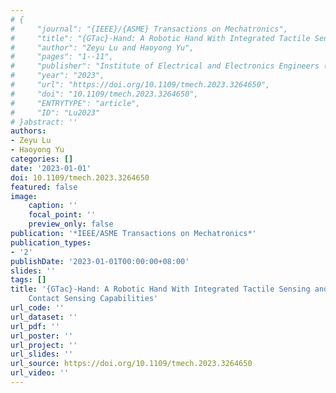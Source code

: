 ```yaml
---
# {
#     "journal": "{IEEE}/{ASME} Transactions on Mechatronics",
#     "title": "{GTac}-Hand: A Robotic Hand With Integrated Tactile Sensing and Extrinsic Contact Sensing Capabilities",
#     "author": "Zeyu Lu and Haoyong Yu",
#     "pages": "1--11",
#     "publisher": "Institute of Electrical and Electronics Engineers ({IEEE})",
#     "year": "2023",
#     "url": "https://doi.org/10.1109/tmech.2023.3264650",
#     "doi": "10.1109/tmech.2023.3264650",
#     "ENTRYTYPE": "article",
#     "ID": "Lu2023"
# }abstract: ''
authors:
- Zeyu Lu
- Haoyong Yu
categories: []
date: '2023-01-01'
doi: 10.1109/tmech.2023.3264650
featured: false
image:
    caption: ''
    focal_point: ''
    preview_only: false
publication: '*IEEE/ASME Transactions on Mechatronics*'
publication_types:
- '2'
publishDate: '2023-01-01T00:00:00+08:00'
slides: ''
tags: []
title: '{GTac}-Hand: A Robotic Hand With Integrated Tactile Sensing and Extrinsic
    Contact Sensing Capabilities'
url_code: ''
url_dataset: ''
url_pdf: ''
url_poster: ''
url_project: ''
url_slides: ''
url_source: https://doi.org/10.1109/tmech.2023.3264650
url_video: ''
---
```

